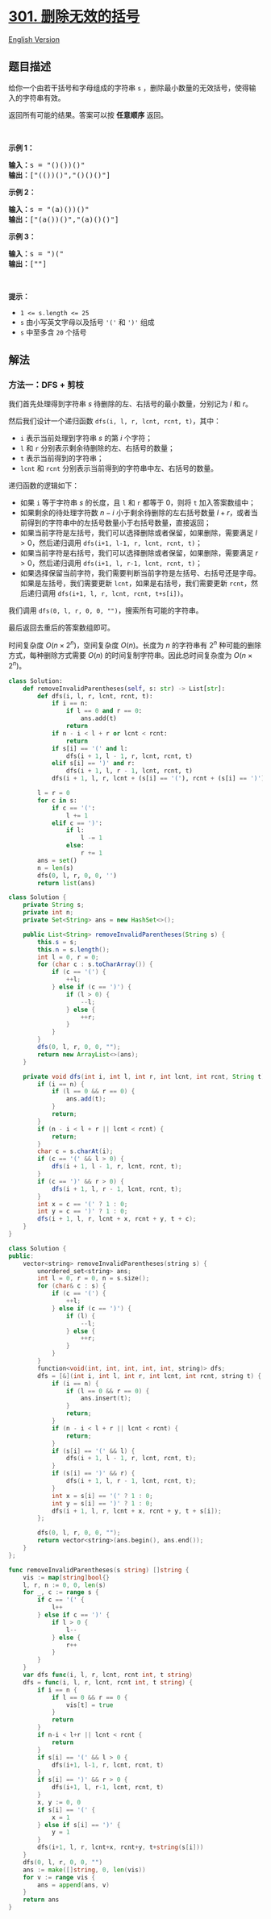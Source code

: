 # [301. 删除无效的括号](https://leetcode.cn/problems/remove-invalid-parentheses)

[English Version](/solution/0300-0399/0301.Remove%20Invalid%20Parentheses/README_EN.md)

## 题目描述

<!-- 这里写题目描述 -->

<p>给你一个由若干括号和字母组成的字符串 <code>s</code> ，删除最小数量的无效括号，使得输入的字符串有效。</p>

<p>返回所有可能的结果。答案可以按 <strong>任意顺序</strong> 返回。</p>

<p> </p>

<p><strong>示例 1：</strong></p>

<pre>
<strong>输入：</strong>s = "()())()"
<strong>输出：</strong>["(())()","()()()"]
</pre>

<p><strong>示例 2：</strong></p>

<pre>
<strong>输入：</strong>s = "(a)())()"
<strong>输出：</strong>["(a())()","(a)()()"]
</pre>

<p><strong>示例 3：</strong></p>

<pre>
<strong>输入：</strong>s = ")("
<strong>输出：</strong>[""]
</pre>

<p> </p>

<p><strong>提示：</strong></p>

<ul>
	<li><code>1 <= s.length <= 25</code></li>
	<li><code>s</code> 由小写英文字母以及括号 <code>'('</code> 和 <code>')'</code> 组成</li>
	<li><code>s</code> 中至多含 <code>20</code> 个括号</li>
</ul>

## 解法

### 方法一：DFS + 剪枝

我们首先处理得到字符串 $s$ 待删除的左、右括号的最小数量，分别记为 $l$ 和 $r$。

然后我们设计一个递归函数 `dfs(i, l, r, lcnt, rcnt, t)`，其中：

-   `i` 表示当前处理到字符串 $s$ 的第 $i$ 个字符；
-   `l` 和 `r` 分别表示剩余待删除的左、右括号的数量；
-   `t` 表示当前得到的字符串；
-   `lcnt` 和 `rcnt` 分别表示当前得到的字符串中左、右括号的数量。

递归函数的逻辑如下：

-   如果 `i` 等于字符串 $s$ 的长度，且 `l` 和 `r` 都等于 $0$，则将 `t` 加入答案数组中；
-   如果剩余的待处理字符数 $n-i$ 小于剩余待删除的左右括号数量 $l+r$，或者当前得到的字符串中的左括号数量小于右括号数量，直接返回；
-   如果当前字符是左括号，我们可以选择删除或者保留，如果删除，需要满足 $l \gt 0$，然后递归调用 `dfs(i+1, l-1, r, lcnt, rcnt, t)`；
-   如果当前字符是右括号，我们可以选择删除或者保留，如果删除，需要满足 $r \gt 0$，然后递归调用 `dfs(i+1, l, r-1, lcnt, rcnt, t)`；
-   如果选择保留当前字符，我们需要判断当前字符是左括号、右括号还是字母。如果是左括号，我们需要更新 `lcnt`，如果是右括号，我们需要更新 `rcnt`，然后递归调用 `dfs(i+1, l, r, lcnt, rcnt, t+s[i])`。

我们调用 `dfs(0, l, r, 0, 0, "")`，搜索所有可能的字符串。

最后返回去重后的答案数组即可。

时间复杂度 $O(n\times 2^n)$，空间复杂度 $O(n)$。长度为 $n$ 的字符串有 $2^n$ 种可能的删除方式，每种删除方式需要 $O(n)$ 的时间复制字符串。因此总时间复杂度为 $O(n\times 2^n)$。

<!-- tabs:start -->

```python
class Solution:
    def removeInvalidParentheses(self, s: str) -> List[str]:
        def dfs(i, l, r, lcnt, rcnt, t):
            if i == n:
                if l == 0 and r == 0:
                    ans.add(t)
                return
            if n - i < l + r or lcnt < rcnt:
                return
            if s[i] == '(' and l:
                dfs(i + 1, l - 1, r, lcnt, rcnt, t)
            elif s[i] == ')' and r:
                dfs(i + 1, l, r - 1, lcnt, rcnt, t)
            dfs(i + 1, l, r, lcnt + (s[i] == '('), rcnt + (s[i] == ')'), t + s[i])

        l = r = 0
        for c in s:
            if c == '(':
                l += 1
            elif c == ')':
                if l:
                    l -= 1
                else:
                    r += 1
        ans = set()
        n = len(s)
        dfs(0, l, r, 0, 0, '')
        return list(ans)
```

```java
class Solution {
    private String s;
    private int n;
    private Set<String> ans = new HashSet<>();

    public List<String> removeInvalidParentheses(String s) {
        this.s = s;
        this.n = s.length();
        int l = 0, r = 0;
        for (char c : s.toCharArray()) {
            if (c == '(') {
                ++l;
            } else if (c == ')') {
                if (l > 0) {
                    --l;
                } else {
                    ++r;
                }
            }
        }
        dfs(0, l, r, 0, 0, "");
        return new ArrayList<>(ans);
    }

    private void dfs(int i, int l, int r, int lcnt, int rcnt, String t) {
        if (i == n) {
            if (l == 0 && r == 0) {
                ans.add(t);
            }
            return;
        }
        if (n - i < l + r || lcnt < rcnt) {
            return;
        }
        char c = s.charAt(i);
        if (c == '(' && l > 0) {
            dfs(i + 1, l - 1, r, lcnt, rcnt, t);
        }
        if (c == ')' && r > 0) {
            dfs(i + 1, l, r - 1, lcnt, rcnt, t);
        }
        int x = c == '(' ? 1 : 0;
        int y = c == ')' ? 1 : 0;
        dfs(i + 1, l, r, lcnt + x, rcnt + y, t + c);
    }
}
```

```cpp
class Solution {
public:
    vector<string> removeInvalidParentheses(string s) {
        unordered_set<string> ans;
        int l = 0, r = 0, n = s.size();
        for (char& c : s) {
            if (c == '(') {
                ++l;
            } else if (c == ')') {
                if (l) {
                    --l;
                } else {
                    ++r;
                }
            }
        }
        function<void(int, int, int, int, int, string)> dfs;
        dfs = [&](int i, int l, int r, int lcnt, int rcnt, string t) {
            if (i == n) {
                if (l == 0 && r == 0) {
                    ans.insert(t);
                }
                return;
            }
            if (n - i < l + r || lcnt < rcnt) {
                return;
            }
            if (s[i] == '(' && l) {
                dfs(i + 1, l - 1, r, lcnt, rcnt, t);
            }
            if (s[i] == ')' && r) {
                dfs(i + 1, l, r - 1, lcnt, rcnt, t);
            }
            int x = s[i] == '(' ? 1 : 0;
            int y = s[i] == ')' ? 1 : 0;
            dfs(i + 1, l, r, lcnt + x, rcnt + y, t + s[i]);
        };

        dfs(0, l, r, 0, 0, "");
        return vector<string>(ans.begin(), ans.end());
    }
};
```

```go
func removeInvalidParentheses(s string) []string {
	vis := map[string]bool{}
	l, r, n := 0, 0, len(s)
	for _, c := range s {
		if c == '(' {
			l++
		} else if c == ')' {
			if l > 0 {
				l--
			} else {
				r++
			}
		}
	}
	var dfs func(i, l, r, lcnt, rcnt int, t string)
	dfs = func(i, l, r, lcnt, rcnt int, t string) {
		if i == n {
			if l == 0 && r == 0 {
				vis[t] = true
			}
			return
		}
		if n-i < l+r || lcnt < rcnt {
			return
		}
		if s[i] == '(' && l > 0 {
			dfs(i+1, l-1, r, lcnt, rcnt, t)
		}
		if s[i] == ')' && r > 0 {
			dfs(i+1, l, r-1, lcnt, rcnt, t)
		}
		x, y := 0, 0
		if s[i] == '(' {
			x = 1
		} else if s[i] == ')' {
			y = 1
		}
		dfs(i+1, l, r, lcnt+x, rcnt+y, t+string(s[i]))
	}
	dfs(0, l, r, 0, 0, "")
	ans := make([]string, 0, len(vis))
	for v := range vis {
		ans = append(ans, v)
	}
	return ans
}
```

<!-- tabs:end -->

<!-- end -->
